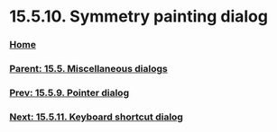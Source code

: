 # 15.5.10. Symmetry painting dialog

### [Home](./00-home.md)
### [Parent: 15.5. Miscellaneous dialogs](./15-05-00-miscellaneous-dialogs.md)
### [Prev: 15.5.9. Pointer dialog](./15-05-09-pointer-dialog.md)
### [Next: 15.5.11. Keyboard shortcut dialog](./15-05-11-keyboard-shortcut-dialog.md)
